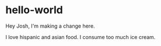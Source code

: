 # hello-world
Hey Josh, I'm making a change here.

I love hispanic and asian food. I consume too much ice cream.
